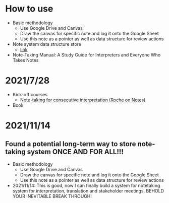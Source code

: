 # How to use
- Basic methodology
  - Use Google Drive and Canvas
  - Draw the canvas for specific note and log it onto the Google Sheet
  - Use this note as a pointer as well as data structure for review actions
- Note system data structure store
  - [link](https://docs.google.com/spreadsheets/d/1FNx-U2bp2SzM1HaosOeNu_puHVfcStJUfykIs4viFyA/edit?usp=sharing)
- Note-Taking Manual: A Study Guide for Interpreters and Everyone Who Takes Notes
# 2021/7/28
- Kick-off courses
  - [Note-taking for consecutive interpretation (Roche on Notes)](https://www.youtube.com/watch?v=1Z-AmvDMDN8)
- Book


# 2021/11/14
## Found a potential long-term way to store note-taking system ONCE AND FOR ALL!!!
- Basic methodology
  - Use Google Drive and Canvas
  - Draw the canvas for specific note and log it onto the Google Sheet
  - Use this note as a pointer as well as data structure for review actions
- 2021/11/14: This is good, now I can finally build a system for notetaking system for interpretation, translation and stakeholder meetings, BEHOLD YOUR INEVITABLE BREAK THROUGH!
